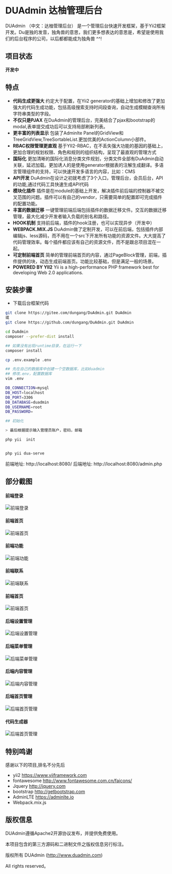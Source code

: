 # DUAdmin 达柚管理后台

DUAdmin （中文：达柚管理后台） 是一个管理后台快速开发框架，基于Yii2框架开发。Du是独的发音，独角兽的意思，我们更多想表达的意思是，希望是使用我们的后台程序的公司，以后都都能成为独角兽 ^^!

## 项目状态

**开发中**

## 特点

- **代码生成更强大** 约定大于配置，在Yii2 generator的基础上增加和修改了更加强大的代码生成功能，包括高级搜索支持时间段查询，自动生成模糊查询所有字符串类型的字段。 
- **不仅只是PJAX** 在DuAdmin的管理后台，完美结合了pjax和bootstrap的modal,表单提交成功后可以支持局部刷新列表。
- **更丰富的列表显示** 包装了Adminlte Panel的GridView和TreeGridView,TreeSortableList.更加优美的ActionColumn小部件。
- **RBAC权限管理更直观** 基于YII2-RBAC，在不丢失强大功能的基因的基础上，更加合理的规划权限、角色和规则的组织结构，呈现了最直观的管理方式
- **国际化** 更加清晰的国际化消息分类文件规划，分类文件全部有DuAdmin自动关联，延迟加载。更加诱人的是使用generator根据表的注解生成翻译。多语言管理组件的支持，可以快速开发多语言的内容，比如：CMS
- **API开发** DuAdmin在设计之初就考虑了3个入口，管理后台，会员后台，API的功能,通过代码工具快速生成API代码
- **模块化插件** 插件是在module的基础上开发，解决插件前后端的控制器不被交叉范围的问题。插件可以有自己的vendor，只需要简单的配置即可完成插件的配置功能。
- **丰富的数据迁移** 一键管理前端后端包括插件的数据迁移文件。交互的数据迁移管理，最大化减少开发者输入负载的别名和路径。
- **HOOK机制** 支持前后端，插件的hook注册，也可以实现异步（开发中）
- **WEBPACK.MIX.JS** DuAdmin做了定制开发，可以在前后端，包括插件内部编辑js、less源码，而不用在一个src下开发所有功能的资源文件。大大提高了代码管理效率。每个插件都应该有自己的资源文件，而不是跟总项目混在一起。
- **可定制前端首页** 简单的管理前端首页的内容，通过PageBlock管理，前端，插件提供的块，动态生成前端首页。功能比较基础，但是满足一般的场景。 
- **POWERED BY YII2** Yii is a high-performance PHP framework best for developing Web 2.0 applications.

## 安装步骤

* 下载后台框架代码
```bash
git clone https://gitee.com/dungang/DuAdmin.git DuAdmin
或
git clone https://github.com/dungang/DuAdmin.git DuAdmin

cd DuAdmin
composer --prefer-dist install

## 如果没有出现runtime目录，在运行一下
composer install

cp .env.example .env

## 先在自己的数据库中创建一个空数据库，比如duadmin
## 修改.env，配置数据库
vim .env

DB_CONNECTION=mysql
DB_HOST=localhost
DB_PORT=3306
DB_DATABASE=duadmin
DB_USERNAME=root
DB_PASSWORD=

## 初始化

> 最后根据提示输入管理员账户，密码，邮箱

php yii  init


php yii dua-serve

```

前端地址: http://localhost:8080/
后端地址: http://localhost:8080/admin.php

## 部分截图

#### 前端登录
![前端登录](Public/images/screen/frontend-login.png)

#### 前端首页
![前端首页](Public/images/screen/frontend-index.png)

#### 前端功能
![前端功能](Public/images/screen/frontend-futures.png)
 
#### 前端联系 
![前端联系](Public/images/screen/frontend-contact.png)

#### 前端首页
![前端首页](Public/images/screen/frontend-index.png)

#### 后端设置管理
![后端设置管理](Public/images/screen/backend-setting.png)

#### 后端菜单管理
![后端菜单管理](Public/images/screen/backend-menu.png)

#### 后端内容管理
![后端内容管理](Public/images/screen/backend-page.png)

#### 后端首页管理
![后端首页管理](Public/images/screen/backend-page-index.png)

#### 代码生成器
![后端首页管理](Public/images/screen/generator.png)

## 特别鸣谢
感谢以下的项目,排名不分先后

- yii2 https://www.yiiframework.com
- fontawesome http://www.fontawesome.com.cn/faicons/
- Jquery http://jquery.com
- bootstrap http://getbootstrap.com
- AdminLTE https://adminlte.io
- Webpack.mix.js

## 版权信息

DUAdmin遵循Apache2开源协议发布，并提供免费使用。

本项目包含的第三方源码和二进制文件之版权信息另行标注。

版权所有 DUAdmin (http://www.duadmin.com)

All rights reserved。
